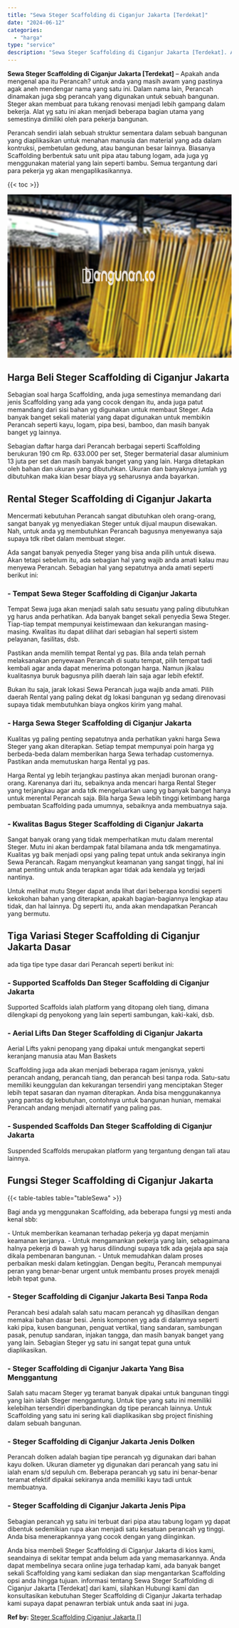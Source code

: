 ```yaml
---
title: "Sewa Steger Scaffolding di Ciganjur Jakarta [Terdekat]"
date: "2024-06-12"
categories: 
  - "harga"
type: "service"
description: "Sewa Steger Scaffolding di Ciganjur Jakarta [Terdekat]. Anda bisa membeli Steger Scaffolding di Ciganjur Jakarta di kios kami, seandainya di sekitar tempat a..."
---
```


**Sewa Steger Scaffolding di Ciganjur Jakarta \[Terdekat\]** – Apakah anda mengenal apa itu Perancah? untuk anda yang masih awam yang pastinya agak aneh mendengar nama yang satu ini. Dalam nama lain, Perancah dinamakan juga sbg perancah yang digunakan untuk sebuah bangunan. Steger akan membuat para tukang renovasi menjadi lebih gampang dalam bekerja. Alat yg satu ini akan menjadi beberapa bagian utama yang semestinya dimiliki oleh para pekerja bangunan.

Perancah sendiri ialah sebuah struktur sementara dalam sebuah bangunan yang diaplikasikan untuk menahan manusia dan material yang ada dalam kontruksi, pembetulan gedung, atau bangunan besar lainnya. Biasanya Scaffolding berbentuk satu unit pipa atau tabung logam, ada juga yg menggunakan material yang lain seperti bambu. Semua tergantung dari para pekerja yg akan mengaplikasikannya.

{{< toc >}}

![Sewa Steger Scaffolding di Ciganjur Jakarta [Terdekat]](/images/sewa-scaffolding-steger-11.png)

## Harga Beli Steger Scaffolding di Ciganjur Jakarta

Sebagian soal harga Scaffolding, anda juga semestinya memandang dari jenis Scaffolding yang ada yang cocok dengan itu, anda juga patut memandang dari sisi bahan yg digunakan untuk membaut Steger. Ada banyak banget sekali material yang dapat digunakan untuk membikin Perancah seperti kayu, logam, pipa besi, bamboo, dan masih banyak banget yg lainnya.

Sebagian daftar harga dari Perancah berbagai seperti Scaffolding berukuran 190 cm Rp. 633.000 per set, Steger bermaterial dasar aluminium 13 juta per set dan masih banyak banget yang yang lain. Harga ditetapkan oleh bahan dan ukuran yang dibutuhkan. Ukuran dan banyaknya jumlah yg dibutuhkan maka kian besar biaya yg seharusnya anda bayarkan.

## Rental Steger Scaffolding di Ciganjur Jakarta

Mencermati kebutuhan Perancah sangat dibutuhkan oleh orang-orang, sangat banyak yg menyediakan Steger untuk dijual maupun disewakan. Nah, untuk anda yg membutuhkan Perancah bagusnya menyewanya saja supaya tdk ribet dalam membuat steger.

Ada sangat banyak penyedia Steger yang bisa anda pilih untuk disewa. Akan tetapi sebelum itu, ada sebagian hal yang wajib anda amati kalau mau menyewa Perancah. Sebagian hal yang sepatutnya anda amati seperti berikut ini:

### \- Tempat Sewa Steger Scaffolding di Ciganjur Jakarta

Tempat Sewa juga akan menjadi salah satu sesuatu yang paling dibutuhkan yg harus anda perhatikan. Ada banyak banget sekali penyedia Sewa Steger. Tiap-tiap tempat mempunyai keistimewaan dan kekurangan masing-masing. Kwalitas itu dapat dilihat dari sebagian hal seperti sistem pelayanan, fasilitas, dsb.

Pastikan anda memilih tempat Rental yg pas. Bila anda telah pernah melaksanakan penyewaan Perancah di suatu tempat, pilih tempat tadi kembali agar anda dapat menerima potongan harga. Namun jikalau kualitasnya buruk bagusnya pilih daerah lain saja agar lebih efektif.

Bukan itu saja, jarak lokasi Sewa Perancah juga wajib anda amati. Pilih daerah Rental yang paling dekat dg lokasi bangunan yg sedang direnovasi supaya tidak membutuhkan biaya ongkos kirim yang mahal.

### \- Harga Sewa Steger Scaffolding di Ciganjur Jakarta

Kualitas yg paling penting sepatutnya anda perhatikan yakni harga Sewa Steger yang akan diterapkan. Setiap tempat mempunyai poin harga yg berbeda-beda dalam memberikan harga Sewa terhadap customernya. Pastikan anda memutuskan harga Rental yg pas.

Harga Rental yg lebih terjangkau pastinya akan menjadi buronan orang-orang. Karenanya dari itu, sebaiknya anda mencari harga Rental Steger yang terjangkau agar anda tdk mengeluarkan uang yg banyak banget hanya untuk merental Perancah saja. Bila harga Sewa lebih tinggi ketimbang harga pembuatan Scaffolding pada umumnya, sebaiknya anda membuatnya saja.

### \- Kwalitas Bagus Steger Scaffolding di Ciganjur Jakarta

Sangat banyak orang yang tidak memperhatikan mutu dalam merental Steger. Mutu ini akan berdampak fatal bilamana anda tdk mengamatinya. Kualitas yg baik menjadi opsi yang paling tepat untuk anda sekiranya ingin Sewa Perancah. Ragam menyangkut keamanan yang sangat tinggi, hal ini amat penting untuk anda terapkan agar tidak ada kendala yg terjadi nantinya.

Untuk melihat mutu Steger dapat anda lihat dari beberapa kondisi seperti kekokohan bahan yang diterapkan, apakah bagian-bagiannya lengkap atau tidak, dan hal lainnya. Dg seperti itu, anda akan mendapatkan Perancah yang bermutu.

## Tiga Variasi Steger Scaffolding di Ciganjur Jakarta Dasar

ada tiga tipe type dasar dari Perancah seperti berikut ini:

### \- Supported Scaffolds Dan Steger Scaffolding di Ciganjur Jakarta

Supported Scaffolds ialah platform yang ditopang oleh tiang, dimana dilengkapi dg penyokong yang lain seperti sambungan, kaki-kaki, dsb.

### \- Aerial Lifts Dan Steger Scaffolding di Ciganjur Jakarta

Aerial Lifts yakni penopang yang dipakai untuk mengangkat seperti keranjang manusia atau Man Baskets

Scaffolding juga ada akan menjadi beberapa ragam jenisnya, yakni perancah andang, perancah tiang, dan perancah besi tanpa roda. Satu-satu memiliki keunggulan dan kekurangan tersendiri yang menciptakan Steger lebih tepat sasaran dan nyaman diterapkan. Anda bisa menggunakannya yang pantas dg kebutuhan, contohnya untuk bangunan hunian, memakai Perancah andang menjadi alternatif yang paling pas.

### \- Suspended Scaffolds Dan Steger Scaffolding di Ciganjur Jakarta

Suspended Scaffolds merupakan platform yang tergantung dengan tali atau lainnya.

## Fungsi Steger Scaffolding di Ciganjur Jakarta

{{< table-tables table="tableSewa" >}}

Bagi anda yg menggunakan Scaffolding, ada beberapa fungsi yg mesti anda kenal sbb:

\- Untuk memberikan keamanan terhadap pekerja yg dapat menjamin keamanan kerjanya. - Untuk mengamankan pekerja yang lain, sebagaimana halnya pekerja di bawah yg harus dilindungi supaya tdk ada gejala apa saja dikala pembenaran bangunan. - Untuk memudahkan dalam proses perbaikan meski dalam ketinggian. Dengan begitu, Perancah mempunyai peran yang benar-benar urgent untuk membantu proses proyek menajdi lebih tepat guna.

### \- Steger Scaffolding di Ciganjur Jakarta Besi Tanpa Roda

Perancah besi adalah salah satu macam perancah yg dihasilkan dengan memakai bahan dasar besi. Jenis komponen yg ada di dalamnya seperti kaki pipa, kusen bangunan, penguat vertikal, tiang sandaran, sambungan pasak, penutup sandaran, injakan tangga, dan masih banyak banget yang yang lain. Sebagian Steger yg satu ini sangat tepat guna untuk diaplikasikan.

### \- Steger Scaffolding di Ciganjur Jakarta Yang Bisa Menggantung

Salah satu macam Steger yg teramat banyak dipakai untuk bangunan tinggi yang lain ialah Steger menggantung. Untuk tipe yang satu ini memiliki kelebihan tersendiri diperbandingkan dg tipe perancah lainnya. Untuk Scaffolding yang satu ini sering kali diaplikasikan sbg project finishing dalam sebuah bangunan.

### \- Steger Scaffolding di Ciganjur Jakarta Jenis Dolken

Perancah dolken adalah bagian tipe perancah yg digunakan dari bahan kayu dolken. Ukuran diameter yg digunakan dari perancah yang satu ini ialah enam s/d sepuluh cm. Beberapa perancah yg satu ini benar-benar teramat efektif dipakai sekiranya anda memiliki kayu tadi untuk membuatnya.

### \- Steger Scaffolding di Ciganjur Jakarta Jenis Pipa

Sebagian perancah yg satu ini terbuat dari pipa atau tabung logam yg dapat dibentuk sedemikian rupa akan menjadi satu kesatuan perancah yg tinggi. Anda bisa menerapkannya yang cocok dengan yang diinginkan.

Anda bisa membeli Steger Scaffolding di Ciganjur Jakarta di kios kami, seandainya di sekitar tempat anda belum ada yang memasarkannya. Anda dapat membelinya secara online juga terhadap kami, ada banyak banget sekali Scaffolding yang kami sediakan dan siap mengantarkan Scaffolding opsi anda hingga tujuan. informasi tentang Sewa Steger Scaffolding di Ciganjur Jakarta \[Terdekat\] dari kami, silahkan Hubungi kami dan konsultasikan kebutuhan Steger Scaffolding di Ciganjur Jakarta terhadap kami supaya dapat penawran terbiak untuk anda saat ini juga.

**Ref by:** [Steger Scaffolding Ciganjur Jakarta []](https://id.wikipedia.org/wiki/Steger)

